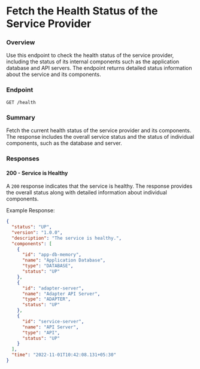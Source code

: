 # Fetch the Health Status of the Service Provider

### Overview
Use this endpoint to check the health status of the service provider, including the status of its internal components such as the application database and API servers. The endpoint returns detailed status information about the service and its components.

### Endpoint
`GET /health`

### Summary
Fetch the current health status of the service provider and its components. The response includes the overall service status and the status of individual components, such as the database and server.

### Responses

#### 200 - Service is Healthy
A `200` response indicates that the service is healthy. The response provides the overall status along with detailed information about individual components.

Example Response:

```json
{
  "status": "UP",
  "version": "1.0.0",
  "description": "The service is healthy.",
  "components": [
    {
      "id": "app-db-memory",
      "name": "Application Database",
      "type": "DATABASE",
      "status": "UP"
    },
    {
      "id": "adapter-server",
      "name": "Adapter API Server",
      "type": "ADAPTER",
      "status": "UP"
    },
    {
      "id": "service-server",
      "name": "API Server",
      "type": "API",
      "status": "UP"
    }
  ],
  "time": "2022-11-01T10:42:08.131+05:30"
}
